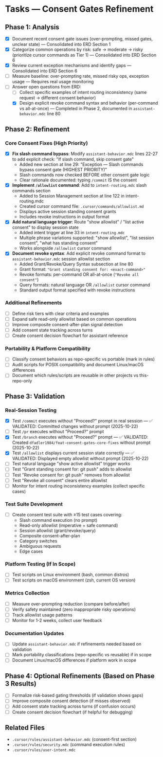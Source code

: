 # Tasks — Consent Gates Refinement

## Phase 1: Analysis

- [x] Document recent consent gate issues (over-prompting, missed gates, unclear state) — Consolidated into ERD Section 1
- [x] Categorize common operations by risk: safe → moderate → risky (prioritize cursor commands as Tier 1) — Consolidated into ERD Section 6
- [x] Review current exception mechanisms and identify gaps — Consolidated into ERD Section 6
- [ ] Measure baseline: over-prompting rate, missed risky ops, exception usage — Requires real usage monitoring
- [ ] Answer open questions from ERD:
  - [ ] Collect specific examples of intent routing inconsistency (same request → different consent behavior)
  - [x] Design explicit revoke command syntax and behavior (per-command vs all-at-once) — Completed in Phase 2, documented in `assistant-behavior.mdc` line 80

## Phase 2: Refinement

### Core Consent Fixes (High Priority)

- [x] **Fix slash command bypass**: Modify `assistant-behavior.mdc` lines 22-27 to add explicit check: "If slash command, skip consent gate"
  - Added new section at line 29: "Exception — Slash commands bypass consent gate (HIGHEST PRIORITY)"
  - Slash commands now checked BEFORE other consent gate logic
  - Clear rationale documented: typing `/commit` IS the consent
- [x] **Implement `/allowlist` command**: Add to `intent-routing.mdc` slash commands section
  - Added to Session Management section at line 122 in intent-routing.mdc
  - Created cursor command file: `.cursor/commands/allowlist.md`
  - Displays active session standing consent grants
  - Includes revoke instructions in output format
- [x] **Add natural language trigger**: Route "show allowlist" / "list active consent" to display session state
  - Added intent trigger at line 33 in `intent-routing.mdc`
  - Multiple phrase variations supported: "show allowlist", "list session consent", "what has standing consent"
  - Works alongside `/allowlist` cursor command
- [x] **Document revoke syntax**: Add explicit revoke command format to `assistant-behavior.mdc` session allowlist section
  - Added Grant/Revoke/Query Syntax subsection at line 80
  - Grant format: `"Grant standing consent for: <exact-command>"`
  - Revoke formats: per-command OR all-at-once (`"Revoke all consent"`)
  - Query formats: natural language OR `/allowlist` cursor command
  - Standard output format specified with revoke instructions

### Additional Refinements

- [ ] Define risk tiers with clear criteria and examples
- [ ] Expand safe read-only allowlist based on common operations
- [ ] Improve composite consent-after-plan signal detection
- [ ] Add consent state tracking across turns
- [ ] Create consent decision flowchart for assistant reference

### Portability & Platform Compatibility

- [ ] Classify consent behaviors as repo-specific vs portable (mark in rules)
- [ ] Audit scripts for POSIX compatibility and document Linux/macOS differences
- [ ] Document which rules/scripts are reusable in other projects vs this-repo-only

## Phase 3: Validation

### Real-Session Testing

- [x] Test `/commit` executes without "Proceed?" prompt in real session — ✅ VALIDATED: Committed changes without prompt (2025-10-22)
- [ ] Test `/pr` executes without "Proceed?" prompt
- [x] Test `/branch` executes without "Proceed?" prompt — ✅ VALIDATED: Created `dfadler1984/feat-consent-gates-core-fixes` without prompt (2025-10-22)
- [x] Test `/allowlist` displays current session state correctly — ✅ VALIDATED: Displayed empty allowlist without prompt (2025-10-22)
- [ ] Test natural language "show active allowlist" trigger works
- [ ] Test "Grant standing consent for: git push" adds to allowlist
- [ ] Test "Revoke consent for: git push" removes from allowlist
- [ ] Test "Revoke all consent" clears entire allowlist
- [ ] Monitor for intent routing inconsistency examples (collect specific cases)

### Test Suite Development

- [ ] Create consent test suite with ≥15 test cases covering:
  - Slash command execution (no prompt)
  - Read-only allowlist (imperative + safe command)
  - Session allowlist (grant/revoke/query)
  - Composite consent-after-plan
  - Category switches
  - Ambiguous requests
  - Edge cases

### Platform Testing (If In Scope)

- [ ] Test scripts on Linux environment (bash, common distros)
- [ ] Test scripts on macOS environment (zsh, current OS version)

### Metrics Collection

- [ ] Measure over-prompting reduction (compare before/after)
- [ ] Verify safety maintained (zero inappropriate risky operations)
- [ ] Track allowlist usage patterns
- [ ] Monitor for 1-2 weeks, collect user feedback

### Documentation Updates

- [ ] Update `assistant-behavior.mdc` if refinements needed based on validation
- [ ] Mark portability classifications (repo-specific vs reusable) if in scope
- [ ] Document Linux/macOS differences if platform work in scope

## Phase 4: Optional Refinements (Based on Phase 3 Results)

- [ ] Formalize risk-based gating thresholds (if validation shows gaps)
- [ ] Improve composite consent detection (if misses observed)
- [ ] Add consent state tracking across turns (if confusion occurs)
- [ ] Create consent decision flowchart (if helpful for debugging)

## Related Files

- `.cursor/rules/assistant-behavior.mdc` (consent-first section)
- `.cursor/rules/security.mdc` (command execution rules)
- `.cursor/rules/user-intent.mdc`
